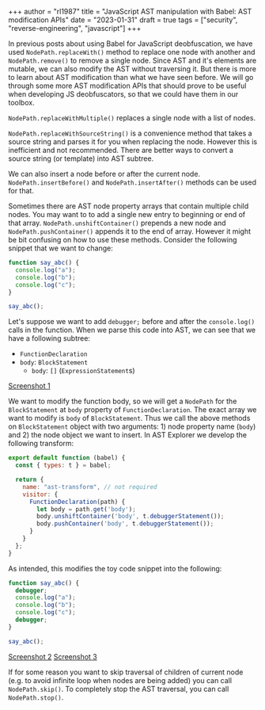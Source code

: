 +++
author = "rl1987"
title = "JavaScript AST manipulation with Babel: AST modification APIs"
date = "2023-01-31"
draft = true
tags = ["security", "reverse-engineering", "javascript"]
+++

In previous posts about using Babel for JavaScript deobfuscation, we have
used `NodePath.replaceWith()` method to replace one node with another and
`NodePath.remove()` to remove a single node. Since AST and it's elements are
mutable, we can also modify the AST without traversing it. But there is more
to learn about AST modification than what we have seen before. We will go 
through some more AST modification APIs that should prove to be useful
when developing JS deobfuscators, so that we could have them in our toolbox.

`NodePath.replaceWithMultiple()` replaces a single node with a list of nodes.

`NodePath.replaceWithSourceString()` is a convenience method that takes a source
string and parses it for you when replacing the node. However this is 
inefficient and not recommended. There are better ways to convert a source
string (or template) into AST subtree.

We can also insert a node before or after the current node. 
`NodePath.insertBefore()` and `NodePath.insertAfter()` methods can be used for
that.

Sometimes there are AST node property arrays that contain multiple child nodes.
You may want to to add a single new entry to beginning or end of that array.
`NodePath.unshiftContainer()` prepends a new node and `NodePath.pushContainer()`
appends it to the end of array. However it might be bit confusing on how to use
these methods. Consider the following snippet that we want to change:

```javascript
function say_abc() {
  console.log("a");
  console.log("b");
  console.log("c");
}

say_abc();
```

Let's suppose we want to add `debugger;` before and after the `console.log()`
calls in the function. When we parse this code into AST, we can see that we 
have a following subtree:

* `FunctionDeclaration`
 * `body`: `BlockStatement`
   * `body`: `[]` (`ExpressionStatement`s)

[Screenshot 1](/2023-01-29_19.14.55.png)

We want to modify the function body, so we will get a `NodePath` for the
`BlockStatement` at `body` property of `FunctionDeclaration`. The exact array
we want to modify is `body` of `BlockStatement`. Thus we call the above
methods on `BlockStatement` object with two arguments: 1) node property name
(`body`) and 2) the node object we want to insert. In AST Explorer we
develop the following transform:

```javascript
export default function (babel) {
  const { types: t } = babel;

  return {
    name: "ast-transform", // not required
    visitor: {
      FunctionDeclaration(path) {
        let body = path.get('body');
        body.unshiftContainer('body', t.debuggerStatement());
        body.pushContainer('body', t.debuggerStatement());
      }
    }
  };
}
```

As intended, this modifies the toy code snippet into the following:

```javascript
function say_abc() {
  debugger;
  console.log("a");
  console.log("b");
  console.log("c");
  debugger;
}

say_abc();
```

[Screenshot 2](/2023-01-29_19.12.58.png)
[Screenshot 3](/2023-01-29_19.15.54.png)

If for some reason you want to skip traversal of children of current node
(e.g. to avoid infinite loop when nodes are being added) you can call
`NodePath.skip()`. To completely stop the AST traversal, you can call
`NodePath.stop()`.
